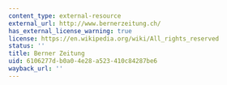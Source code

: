 ```yaml
---
content_type: external-resource
external_url: http://www.bernerzeitung.ch/
has_external_license_warning: true
license: https://en.wikipedia.org/wiki/All_rights_reserved
status: ''
title: Berner Zeitung
uid: 6106277d-b0a0-4e28-a523-410c84287be6
wayback_url: ''
---
```

